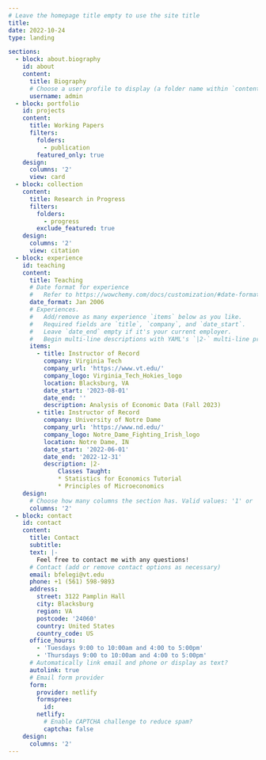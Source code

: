 ```yaml
---
# Leave the homepage title empty to use the site title
title: 
date: 2022-10-24
type: landing

sections:
  - block: about.biography
    id: about
    content:
      title: Biography
      # Choose a user profile to display (a folder name within `content/authors/`)
      username: admin
  - block: portfolio
    id: projects
    content:
      title: Working Papers
      filters:
        folders:
          - publication
        featured_only: true
    design:
      columns: '2'
      view: card
  - block: collection
    content:
      title: Research in Progress
      filters:
        folders:
          - progress
        exclude_featured: true
    design:
      columns: '2'
      view: citation
  - block: experience
    id: teaching
    content:
      title: Teaching
      # Date format for experience
      #   Refer to https://wowchemy.com/docs/customization/#date-format
      date_format: Jan 2006
      # Experiences.
      #   Add/remove as many experience `items` below as you like.
      #   Required fields are `title`, `company`, and `date_start`.
      #   Leave `date_end` empty if it's your current employer.
      #   Begin multi-line descriptions with YAML's `|2-` multi-line prefix.
      items:
        - title: Instructor of Record 
          company: Virginia Tech
          company_url: 'https://www.vt.edu/'
          company_logo: Virginia_Tech_Hokies_logo
          location: Blacksburg, VA
          date_start: '2023-08-01'
          date_end: ''
          description: Analysis of Economic Data (Fall 2023)
        - title: Instructor of Record
          company: University of Notre Dame
          company_url: 'https://www.nd.edu/'
          company_logo: Notre_Dame_Fighting_Irish_logo
          location: Notre Dame, IN
          date_start: '2022-06-01'
          date_end: '2022-12-31'
          description: |2-
              Classes Taught:
              * Statistics for Economics Tutorial
              * Principles of Microeconomics
    design:
      # Choose how many columns the section has. Valid values: '1' or '2'.
      columns: '2'
  - block: contact
    id: contact
    content:
      title: Contact
      subtitle:
      text: |-
        Feel free to contact me with any questions!
      # Contact (add or remove contact options as necessary)
      email: bfelegi@vt.edu
      phone: +1 (561) 598-9893
      address:
        street: 3122 Pamplin Hall
        city: Blacksburg
        region: VA
        postcode: '24060'
        country: United States
        country_code: US
      office_hours:
        - 'Tuesdays 9:00 to 10:00am and 4:00 to 5:00pm'
        - 'Thursdays 9:00 to 10:00am and 4:00 to 5:00pm'
      # Automatically link email and phone or display as text?
      autolink: true
      # Email form provider
      form:
        provider: netlify
        formspree:
          id:
        netlify:
          # Enable CAPTCHA challenge to reduce spam?
          captcha: false
    design:
      columns: '2'
---
```

